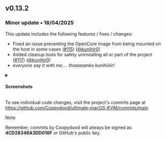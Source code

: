 ## v0.13.2

### Minor update • 18/04/2025

This update includes the following features / fixes / changes:

- Fixed an issue preventing the OpenCore image from being mounted on the host in some cases ([#115](https://github.com/Coopydood/ultimate-macOS-KVM/issues/115)) ([@kunihir0](https://github.com/kunihir0))
- Added cleanup tools for safely uninstalling all or part of the project ([#117](https://github.com/Coopydood/ultimate-macOS-KVM/issues/117)) ([@kunihir0](https://github.com/kunihir0))
- *everyone say it with me.... thaaaaanks kunihiiiiir!*

<details><summary><h4>Screenshots</h4></summary>

<sup>See attached screenshots for a visualisation of the changes described.</sup>
<br><br>

<div align=center><img height="200" src="https://github.com/user-attachments/assets/f5a4f47a-52ab-4273-b847-3d62075a2e55"><br><sup><i>Quickly find the correct EFI partition with new label</i></sup><br></div>

<br><br>
</details>

To see individual code changes, visit the project's commits page at <https://github.com/Coopydood/ultimate-macOS-KVM/commits/main>

> [!NOTE]
> Remember, commits by Coopydood will always be signed as **4CD28348A3DD016F** or GitHub's public key.
